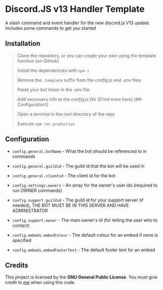 # Discord.JS v13 Handler Template
A slash command and event handler for the new discord.js V13 update. Includes some commands to get you started

## Installation
> Clone the repository, or you can create your own using the template function (on GitHub)
> 
> Install the dependencies with `npm i`
> 
> Remove the `.template` suffix from the *config.js* and *.env* files
> 
> Paste your bot token in the *.env* file
> 
> Add necessary info to the *config.js* file ([Find more here] (##-Configuration))
> 
> Open a terminal in the root directory of the repo
> 
> Execute `npm run production`
> 

## Configuration
* `config.general.botName` - What the bot should be referenced to in commands
* `config.general.guildid` - The guild id that the bot will be used in
* `config.general.clientid` - The client id for the bot

* `config.settings.owners` - An array for the owner's user ids (required to run OWNER commands)

* `config.support.guildid` - The guild id for your support server (if needed), THE BOT MUST BE IN THIS SERVER AND HAVE ADMINISTRATOR
* `config.support.owner` - The main owner's id (for telling the user who to contact)

* `config.embeds.embedColour` - The default colour for an embed if none is specified
* `config.embeds.embedFooterText` - The default footer text for an embed

## Credits
This project is licensed by the **GNU General Public License**. You must give credit to [me](https://github.com/lornebookerr) when using this code.
